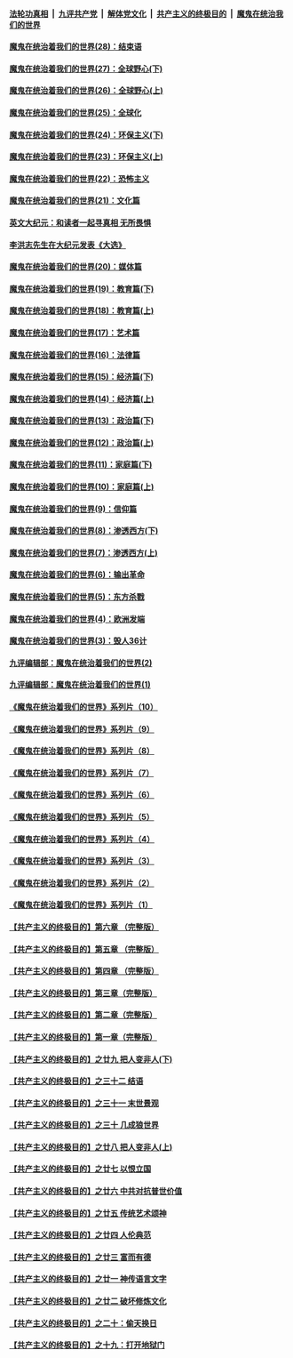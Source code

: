 

####  [法轮功真相](../../../../basic/blob/master/README.md?t=04071732) &nbsp;|&nbsp; [九评共产党](../../../../9ping.md/blob/master/README.md?t=04071732) &nbsp;|&nbsp; [解体党文化](../../../../jtdwh.md/blob/master/README.md?t=04071732)  &nbsp;|&nbsp; [共产主义的终极目的](../../../../gczydzjmd.md/blob/master/README.md?t=04071732) &nbsp;|&nbsp; [魔鬼在统治我们的世界](../../../../mgztzwmdsj.md/blob/master/README.md?t=04071732) 

#### [魔鬼在统治着我们的世界(28)：结束语](../pages/nsc422/n10936246.md?t=04071732) 

#### [魔鬼在统治着我们的世界(27)：全球野心(下)](../pages/nsc422/n10928319.md?t=04071732) 

#### [魔鬼在统治着我们的世界(26)：全球野心(上)](../pages/nsc422/n10900318.md?t=04071732) 

#### [魔鬼在统治着我们的世界(25)：全球化](../pages/nsc422/n10788205.md?t=04071732) 

#### [魔鬼在统治着我们的世界(24)：环保主义(下)](../pages/nsc422/n10695307.md?t=04071732) 

#### [魔鬼在统治着我们的世界(23)：环保主义(上)](../pages/nsc422/n10688613.md?t=04071732) 

#### [魔鬼在统治着我们的世界(22)：恐怖主义](../pages/nsc422/n10614727.md?t=04071732) 

#### [魔鬼在统治着我们的世界(21)：文化篇](../pages/nsc422/n10597706.md?t=04071732) 

#### [英文大纪元：和读者一起寻真相 无所畏惧](../pages/nsc422/n12542027.md?t=04071732) 

#### [李洪志先生在大纪元发表《大选》](../pages/nsc422/n12534746.md?t=04071732) 

#### [魔鬼在统治着我们的世界(20)：媒体篇](../pages/nsc422/n10586579.md?t=04071732) 

#### [魔鬼在统治着我们的世界(19)：教育篇(下)](../pages/nsc422/n10564808.md?t=04071732) 

#### [魔鬼在统治着我们的世界(18)：教育篇(上)](../pages/nsc422/n10526970.md?t=04071732) 

#### [魔鬼在统治着我们的世界(17)：艺术篇](../pages/nsc422/n10499093.md?t=04071732) 

#### [魔鬼在统治着我们的世界(16)：法律篇](../pages/nsc422/n10485969.md?t=04071732) 

#### [魔鬼在统治着我们的世界(15)：经济篇(下)](../pages/nsc422/n10469975.md?t=04071732) 

#### [魔鬼在统治着我们的世界(14)：经济篇(上)](../pages/nsc422/n10457370.md?t=04071732) 

#### [魔鬼在统治着我们的世界(13)：政治篇(下)](../pages/nsc422/n10448270.md?t=04071732) 

#### [魔鬼在统治着我们的世界(12)：政治篇(上)](../pages/nsc422/n10444576.md?t=04071732) 

#### [魔鬼在统治着我们的世界(11)：家庭篇(下)](../pages/nsc422/n10440961.md?t=04071732) 

#### [魔鬼在统治着我们的世界(10)：家庭篇(上)](../pages/nsc422/n10435448.md?t=04071732) 

#### [魔鬼在统治着我们的世界(9)：信仰篇](../pages/nsc422/n10432159.md?t=04071732) 

#### [魔鬼在统治着我们的世界(8)：渗透西方(下)](../pages/nsc422/n10429603.md?t=04071732) 

#### [魔鬼在统治着我们的世界(7)：渗透西方(上)](../pages/nsc422/n10426013.md?t=04071732) 

#### [魔鬼在统治着我们的世界(6)：输出革命](../pages/nsc422/n10421536.md?t=04071732) 

#### [魔鬼在统治着我们的世界(5)：东方杀戮](../pages/nsc422/n10417707.md?t=04071732) 

#### [魔鬼在统治着我们的世界(4)：欧洲发端](../pages/nsc422/n10414890.md?t=04071732) 

#### [魔鬼在统治着我们的世界(3)：毁人36计](../pages/nsc422/n10411583.md?t=04071732) 

#### [九评编辑部：魔鬼在统治着我们的世界(2)](../pages/nsc422/n10410036.md?t=04071732) 

#### [九评编辑部：魔鬼在统治着我们的世界(1)](../pages/nsc422/n10406825.md?t=04071732) 

#### [《魔鬼在统治着我们的世界》系列片（10）](../pages/nsc422/n12292670.md?t=04071732) 

#### [《魔鬼在统治着我们的世界》系列片（9）](../pages/nsc422/n12290859.md?t=04071732) 

#### [《魔鬼在统治着我们的世界》系列片（8）](../pages/nsc422/n12287445.md?t=04071732) 

#### [《魔鬼在统治着我们的世界》系列片（7）](../pages/nsc422/n12283425.md?t=04071732) 

#### [《魔鬼在统治着我们的世界》系列片（6）](../pages/nsc422/n12282314.md?t=04071732) 

#### [《魔鬼在统治着我们的世界》系列片（5）](../pages/nsc422/n12281419.md?t=04071732) 

#### [《魔鬼在统治着我们的世界》系列片（4）](../pages/nsc422/n12274024.md?t=04071732) 

#### [《魔鬼在统治着我们的世界》系列片（3）](../pages/nsc422/n12271322.md?t=04071732) 

#### [《魔鬼在统治着我们的世界》系列片（2）](../pages/nsc422/n12269049.md?t=04071732) 

#### [《魔鬼在统治着我们的世界》系列片（1）](../pages/nsc422/n12267575.md?t=04071732) 

#### [【共产主义的终极目的】第六章 （完整版）](../pages/nsc422/n11428913.md?t=04071732) 

#### [【共产主义的终极目的】第五章 （完整版）](../pages/nsc422/n11428912.md?t=04071732) 

#### [【共产主义的终极目的】第四章 （完整版）](../pages/nsc422/n11428907.md?t=04071732) 

#### [【共产主义的终极目的】第三章（完整版）](../pages/nsc422/n11428848.md?t=04071732) 

#### [【共产主义的终极目的】第二章（完整版）](../pages/nsc422/n11428831.md?t=04071732) 

#### [【共产主义的终极目的】第一章（完整版）](../pages/nsc422/n11417651.md?t=04071732) 

#### [【共产主义的终极目的】之廿九 把人变非人(下)](../pages/nsc422/n11344140.md?t=04071732) 

#### [【共产主义的终极目的】之三十二 结语](../pages/nsc422/n11360535.md?t=04071732) 

#### [【共产主义的终极目的】之三十一 末世景观](../pages/nsc422/n11351129.md?t=04071732) 

#### [【共产主义的终极目的】之三十 几成狼世界](../pages/nsc422/n11348280.md?t=04071732) 

#### [【共产主义的终极目的】之廿八 把人变非人(上)](../pages/nsc422/n11340492.md?t=04071732) 

#### [【共产主义的终极目的】之廿七 以恨立国](../pages/nsc422/n11336944.md?t=04071732) 

#### [【共产主义的终极目的】之廿六 中共对抗普世价值](../pages/nsc422/n11324785.md?t=04071732) 

#### [【共产主义的终极目的】之廿五 传统艺术颂神](../pages/nsc422/n11296396.md?t=04071732) 

#### [【共产主义的终极目的】之廿四 人伦典范](../pages/nsc422/n11296397.md?t=04071732) 

#### [【共产主义的终极目的】之廿三 富而有德](../pages/nsc422/n11283598.md?t=04071732) 

#### [【共产主义的终极目的】之廿一 神传语言文字](../pages/nsc422/n11263265.md?t=04071732) 

#### [【共产主义的终极目的】之廿二 破坏修炼文化](../pages/nsc422/n11245728.md?t=04071732) 

#### [【共产主义的终极目的】之二十：偷天换日](../pages/nsc422/n11238846.md?t=04071732) 

#### [【共产主义的终极目的】之十九：打开地狱门](../pages/nsc422/n11206376.md?t=04071732) 

